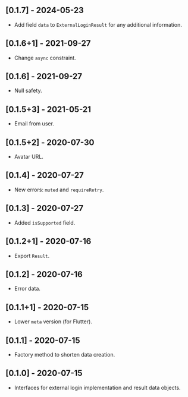 ## [0.1.7] - 2024-05-23

* Add field `data` to `ExternalLoginResult` for any additional information.

## [0.1.6+1] - 2021-09-27

* Change `async` constraint.

## [0.1.6] - 2021-09-27

* Null safety.

## [0.1.5+3] - 2021-05-21

* Email from user.

## [0.1.5+2] - 2020-07-30

* Avatar URL.

## [0.1.4] - 2020-07-27

* New errors: `muted` and `requireRetry`.

## [0.1.3] - 2020-07-27

* Added `isSupported` field.

## [0.1.2+1] - 2020-07-16

* Export `Result`.

## [0.1.2] - 2020-07-16

* Error data.

## [0.1.1+1] - 2020-07-15

* Lower `meta` version (for Flutter).

## [0.1.1] - 2020-07-15

* Factory method to shorten data creation.

## [0.1.0] - 2020-07-15

* Interfaces for external login implementation and result data objects.

